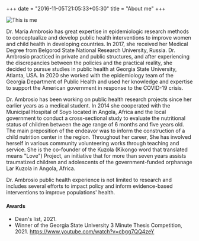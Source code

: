 +++
date = "2016-11-05T21:05:33+05:30"
title = "About me"
+++

![This is me][1]

Dr. Maria Ambrosio has great expertise in epidemiologic research methods to conceptualize and develop public health interventions to improve women and child health in developing countries. In 2017, she received her Medical Degree from Belgorod State National Research University, Russia. Dr. Ambrosio practiced in private and public structures, and after experiencing the discrepancies between the policies and the practical reality, she decided to pursue studies in public health at Georgia State University, Atlanta, USA. In 2020 she worked with the epidemiology team of the Georgia Department of Public Health and used her knowledge and expertise to support the American government in response to the COVID-19 crisis. 

Dr. Ambrosio has been working on public health research projects since her earlier years as a medical student. In 2014 she cooperated with the Municipal Hospital of Soyo located in Angola, Africa and the local government to conduct a cross-sectional study to evaluate the nutritional status of children between the age range of 6 months and five years old. The main preposition of the endeavor was to inform the construction of a child nutrition center in the region. Throughout her career, She has involved herself in various community volunteering works through teaching and service. She is the co-founder of the Kuzola (Kikongo word that translated means "Love") Project, an initiative that for more than seven years assists traumatized children and adolescents of the government-funded orphanage Lar Kuzola in Angola, Africa. 

Dr. Ambrosio public health experience is not limited to research and includes several efforts to impact policy and inform evidence-based interventions to improve populations' health. 

#### Awards
* Dean's list, 2021.
* Winner of the Georgia State University 3 Minute Thesis Competition, 2021.
https://www.youtube.com/watch?v=cbgg7QQ4zeY


[1]: /img/Profile.jpg
